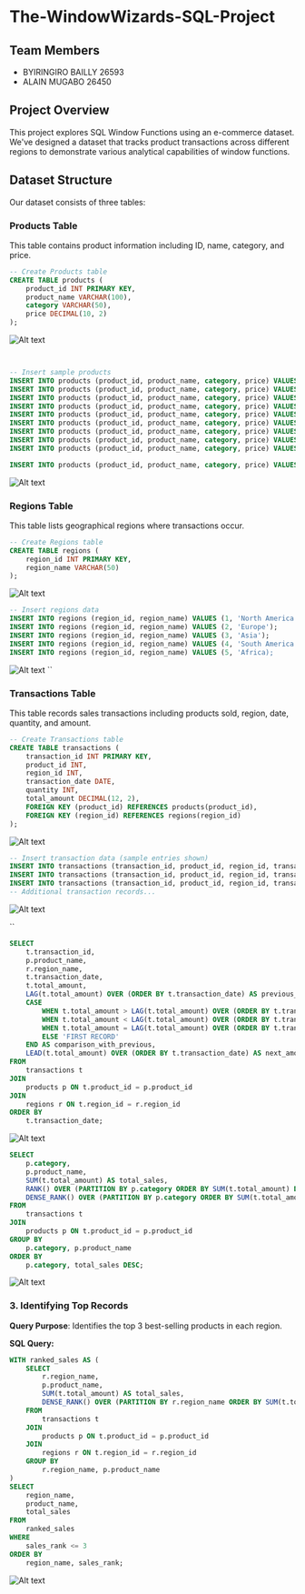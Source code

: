 # The-WindowWizards-SQL-Project 
## Team Members
- BYIRINGIRO BAILLY 26593
- ALAIN MUGABO       26450

## Project Overview
This project explores SQL Window Functions using an e-commerce dataset. We've designed a dataset that tracks product transactions across different regions to demonstrate various analytical capabilities of window functions.

## Dataset Structure
Our dataset consists of three tables:

### Products Table
This table contains product information including ID, name, category, and price.

```sql
-- Create Products table
CREATE TABLE products (
    product_id INT PRIMARY KEY,
    product_name VARCHAR(100),
    category VARCHAR(50),
    price DECIMAL(10, 2)
);
``` 
![Alt text](https://github.com/Alain296/he-WindowWizards-SQL-Project/blob/main/Screenshot%20Product%20table%20.png)
```sql


-- Insert sample products
INSERT INTO products (product_id, product_name, category, price) VALUES (1, 'Smartphone X', 'Electronics', 899.99);
INSERT INTO products (product_id, product_name, category, price) VALUES (2, 'Laptop Pro', 'Electronics', 1299.99);
INSERT INTO products (product_id, product_name, category, price) VALUES (3, 'Coffee Maker', 'Home Appliances', 129.99);
INSERT INTO products (product_id, product_name, category, price) VALUES (4, 'Wireless Headphones', 'Electronics', 199.99);
INSERT INTO products (product_id, product_name, category, price) VALUES (5, 'Blender', 'Home Appliances', 79.99);
INSERT INTO products (product_id, product_name, category, price) VALUES (6, 'Smart Watch', 'Electronics', 349.99);
INSERT INTO products (product_id, product_name, category, price) VALUES (7, 'Running Shoes', 'Sports', 89.99);
INSERT INTO products (product_id, product_name, category, price) VALUES (8, 'Yoga Mat', 'Sports', 29.99);
INSERT INTO products (product_id, product_name, category, price) VALUES (9, 'Protein Powder', 'Health', 39.99);

INSERT INTO products (product_id, product_name, category, price) VALUES (10, 'Gaming Console', 'Electronics', 499.99);
```
![Alt text](https://github.com/Alain296/he-WindowWizards-SQL-Project/blob/main/Screenshot%20Insert%20sample%20data%20-%20Products%20.png)
### Regions Table
This table lists geographical regions where transactions occur.

```sql
-- Create Regions table
CREATE TABLE regions (
    region_id INT PRIMARY KEY,
    region_name VARCHAR(50)
);
``` 
![Alt text](https://github.com/Alain296/he-WindowWizards-SQL-Project/blob/main/Screenshot%20REGION%20table.png)
```sql
-- Insert regions data
INSERT INTO regions (region_id, region_name) VALUES (1, 'North America');
INSERT INTO regions (region_id, region_name) VALUES (2, 'Europe');
INSERT INTO regions (region_id, region_name) VALUES (3, 'Asia');
INSERT INTO regions (region_id, region_name) VALUES (4, 'South America');
INSERT INTO regions (region_id, region_name) VALUES (5, 'Africa);
``` 
![Alt text](https://github.com/Alain296/he-WindowWizards-SQL-Project/blob/main/Screenshot%20Inserting%20sample%20data%2CRegion.png)
``
### Transactions Table
This table records sales transactions including products sold, region, date, quantity, and amount.

```sql
-- Create Transactions table
CREATE TABLE transactions (
    transaction_id INT PRIMARY KEY,
    product_id INT,
    region_id INT,
    transaction_date DATE,
    quantity INT,
    total_amount DECIMAL(12, 2),
    FOREIGN KEY (product_id) REFERENCES products(product_id),
    FOREIGN KEY (region_id) REFERENCES regions(region_id)
);
``` 
![Alt text](https://github.com/Alain296/he-WindowWizards-SQL-Project/blob/main/Screenshot%20Transaction%20table.png)
```sql
-- Insert transaction data (sample entries shown)
INSERT INTO transactions (transaction_id, product_id, region_id, transaction_date, quantity, total_amount) VALUES (1, 1, 1, TO_DATE('2024-01-15', 'YYYY-MM-DD'), 5, 4499.95);
INSERT INTO transactions (transaction_id, product_id, region_id, transaction_date, quantity, total_amount) VALUES (2, 2, 1, TO_DATE('2024-01-16', 'YYYY-MM-DD'), 3, 3899.97);
INSERT INTO transactions (transaction_id, product_id, region_id, transaction_date, quantity, total_amount) VALUES (3, 1, 2, TO_DATE('2024-01-17', 'YYYY-MM-DD'), 4, 3599.96);
-- Additional transaction records...
```
![Alt text](https://github.com/Alain296/he-WindowWizards-SQL-Project/blob/main/Screenshot%20Inserting%20sample%20data%2CTransaction.png)

``

```sql
SELECT 
    t.transaction_id,
    p.product_name,
    r.region_name,
    t.transaction_date,
    t.total_amount,
    LAG(t.total_amount) OVER (ORDER BY t.transaction_date) AS previous_amount,
    CASE 
        WHEN t.total_amount > LAG(t.total_amount) OVER (ORDER BY t.transaction_date) THEN 'HIGHER'
        WHEN t.total_amount < LAG(t.total_amount) OVER (ORDER BY t.transaction_date) THEN 'LOWER'
        WHEN t.total_amount = LAG(t.total_amount) OVER (ORDER BY t.transaction_date) THEN 'EQUAL'
        ELSE 'FIRST RECORD'
    END AS comparison_with_previous,
    LEAD(t.total_amount) OVER (ORDER BY t.transaction_date) AS next_amount
FROM 
    transactions t
JOIN 
    products p ON t.product_id = p.product_id
JOIN 
    regions r ON t.region_id = r.region_id
ORDER BY 
    t.transaction_date;
```
![Alt text](https://github.com/Alain296/he-WindowWizards-SQL-Project/blob/main/Screenshot%20LAG()%20to%20compare%20current%20transaction%20amount%20with%20previous%20transaction%20.png)
```sql
SELECT 
    p.category,
    p.product_name,
    SUM(t.total_amount) AS total_sales,
    RANK() OVER (PARTITION BY p.category ORDER BY SUM(t.total_amount) DESC) AS sales_rank,
    DENSE_RANK() OVER (PARTITION BY p.category ORDER BY SUM(t.total_amount) DESC) AS sales_dense_rank
FROM 
    transactions t
JOIN 
    products p ON t.product_id = p.product_id
GROUP BY 
    p.category, p.product_name
ORDER BY 
    p.category, total_sales DESC;
```
![Alt text](https://github.com/Alain296/he-WindowWizards-SQL-Project/blob/main/Screenshot%20Ranking%20Data%20within%20a%20Category%20.png)

### 3. Identifying Top Records

**Query Purpose**: Identifies the top 3 best-selling products in each region.

**SQL Query:**
```sql
WITH ranked_sales AS (
    SELECT 
        r.region_name,
        p.product_name,
        SUM(t.total_amount) AS total_sales,
        DENSE_RANK() OVER (PARTITION BY r.region_name ORDER BY SUM(t.total_amount) DESC) AS sales_rank
    FROM 
        transactions t
    JOIN 
        products p ON t.product_id = p.product_id
    JOIN 
        regions r ON t.region_id = r.region_id
    GROUP BY 
        r.region_name, p.product_name
)
SELECT 
    region_name,
    product_name,
    total_sales
FROM 
    ranked_sales
WHERE 
    sales_rank <= 3
ORDER BY 
    region_name, sales_rank;
```
![Alt text](https://github.com/Alain296/he-WindowWizards-SQL-Project/blob/main/Screenshot%20%20Finding%20top%203%20best-selling%20products%20per%20region.png)
